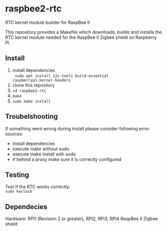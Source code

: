 # raspbee2-rtc
RTC kernel module builder for RaspBee II

This repository provides a Makefile which downloads, builds and installs the RTC kernel module needed for the RaspBee II Zigbee shield on Raspberry Pi.

## Install

1. install dependencies
\
  <code> sudo apt install i2c-tools build-essential raspberrypi-kernel-headers </code>
2. clone this repository
3. <code>cd raspbee2-rtc</code>
4. <code>make</code>
5. <code>sudo make install</code>

## Troubelshooting
If something went wrong during install please consider following error sources:

- install dependencies
- execute make without sudo
- execute make install with sudo
- if behind a proxy make sure it is correctly configured
 
 ## Testing
 Test if the RTC works correctly:
 \
   <code>sudo hwclock</code>

## Dependecies
Hardware:
RPI1 (Revision 2 or greater), RPI2, RPI3, RPI4
RaspBee II Zigbee shield
